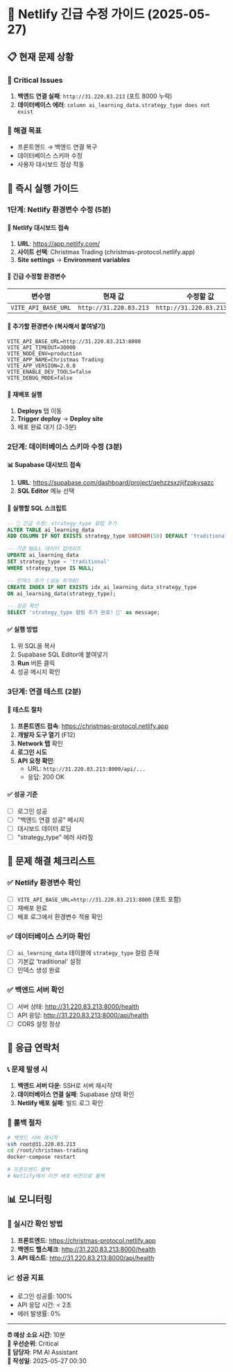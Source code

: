 # 🚨 Netlify 긴급 수정 가이드 (2025-05-27)

## 📋 현재 문제 상황

### 🔴 Critical Issues
1. **백엔드 연결 실패**: `http://31.220.83.213` (포트 8000 누락)
2. **데이터베이스 에러**: `column ai_learning_data.strategy_type does not exist`

### 🎯 해결 목표
- 프론트엔드 → 백엔드 연결 복구
- 데이터베이스 스키마 수정
- 사용자 대시보드 정상 작동

## 🚀 즉시 실행 가이드

### 1단계: Netlify 환경변수 수정 (5분)

#### 📱 Netlify 대시보드 접속
1. **URL**: https://app.netlify.com/
2. **사이트 선택**: Christmas Trading (christmas-protocol.netlify.app)
3. **Site settings** → **Environment variables**

#### 🔧 긴급 수정할 환경변수

| 변수명 | 현재 값 | 수정할 값 |
|--------|---------|-----------|
| `VITE_API_BASE_URL` | `http://31.220.83.213` | `http://31.220.83.213:8000` |

#### 📝 추가할 환경변수 (복사해서 붙여넣기)
```env
VITE_API_BASE_URL=http://31.220.83.213:8000
VITE_API_TIMEOUT=30000
VITE_NODE_ENV=production
VITE_APP_NAME=Christmas Trading
VITE_APP_VERSION=2.0.0
VITE_ENABLE_DEV_TOOLS=false
VITE_DEBUG_MODE=false
```

#### 🔄 재배포 실행
1. **Deploys** 탭 이동
2. **Trigger deploy** → **Deploy site**
3. 배포 완료 대기 (2-3분)

### 2단계: 데이터베이스 스키마 수정 (3분)

#### 📊 Supabase 대시보드 접속
1. **URL**: https://supabase.com/dashboard/project/qehzzsxzjijfzqkysazc
2. **SQL Editor** 메뉴 선택

#### 🔧 실행할 SQL 스크립트
```sql
-- 🚨 긴급 수정: strategy_type 컬럼 추가
ALTER TABLE ai_learning_data 
ADD COLUMN IF NOT EXISTS strategy_type VARCHAR(50) DEFAULT 'traditional';

-- 기존 NULL 데이터 업데이트
UPDATE ai_learning_data 
SET strategy_type = 'traditional' 
WHERE strategy_type IS NULL;

-- 인덱스 추가 (성능 최적화)
CREATE INDEX IF NOT EXISTS idx_ai_learning_data_strategy_type 
ON ai_learning_data(strategy_type);

-- 성공 확인
SELECT 'strategy_type 컬럼 추가 완료! 🎉' as message;
```

#### ✅ 실행 방법
1. 위 SQL을 복사
2. Supabase SQL Editor에 붙여넣기
3. **Run** 버튼 클릭
4. 성공 메시지 확인

### 3단계: 연결 테스트 (2분)

#### 🧪 테스트 절차
1. **프론트엔드 접속**: https://christmas-protocol.netlify.app
2. **개발자 도구 열기** (F12)
3. **Network 탭** 확인
4. **로그인 시도**
5. **API 요청 확인**:
   - URL: `http://31.220.83.213:8000/api/...`
   - 응답: 200 OK

#### ✅ 성공 기준
- [ ] 로그인 성공
- [ ] "백엔드 연결 성공" 메시지
- [ ] 대시보드 데이터 로딩
- [ ] "strategy_type" 에러 사라짐

## 🔧 문제 해결 체크리스트

### ✅ Netlify 환경변수 확인
- [ ] `VITE_API_BASE_URL=http://31.220.83.213:8000` (포트 포함)
- [ ] 재배포 완료
- [ ] 배포 로그에서 환경변수 적용 확인

### ✅ 데이터베이스 스키마 확인
- [ ] `ai_learning_data` 테이블에 `strategy_type` 컬럼 존재
- [ ] 기본값 'traditional' 설정
- [ ] 인덱스 생성 완료

### ✅ 백엔드 서버 확인
- [ ] 서버 상태: http://31.220.83.213:8000/health
- [ ] API 응답: http://31.220.83.213:8000/api/health
- [ ] CORS 설정 정상

## 🚨 응급 연락처

### 📞 문제 발생 시
1. **백엔드 서버 다운**: SSH로 서버 재시작
2. **데이터베이스 연결 실패**: Supabase 상태 확인
3. **Netlify 배포 실패**: 빌드 로그 확인

### 🔄 롤백 절차
```bash
# 백엔드 서버 재시작
ssh root@31.220.83.213
cd /root/christmas-trading
docker-compose restart

# 프론트엔드 롤백
# Netlify에서 이전 배포 버전으로 롤백
```

## 📊 모니터링

### 🎯 실시간 확인 방법
1. **프론트엔드**: https://christmas-protocol.netlify.app
2. **백엔드 헬스체크**: http://31.220.83.213:8000/health
3. **API 테스트**: http://31.220.83.213:8000/api/health

### 📈 성공 지표
- 로그인 성공률: 100%
- API 응답 시간: < 2초
- 에러 발생률: 0%

---
**⏰ 예상 소요 시간**: 10분  
**🎯 우선순위**: Critical  
**👤 담당자**: PM AI Assistant  
**📅 작성일**: 2025-05-27 00:30 